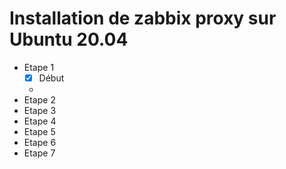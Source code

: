 # Installation de zabbix proxy sur Ubuntu 20.04

* Etape 1
    * [X] Début
    * 
* Etape 2
* Etape 3
* Etape 4
* Etape 5
* Etape 6
* Etape 7